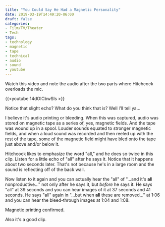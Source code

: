 ```yaml
---
title: "You Could Say He Had a Magnetic Personality"
date: 2019-03-19T14:49:20-06:00
draft: false
categories:
- Film/TV/Theater
- Tech
tags:
- technology
- magnetic
- tape
- technical
- audio
- sound
- youtube
---
```


Watch this video and note the audio after the two parts where Hitchcock overloads the mic.

{{<youtube 14dOICbwSIs >}}

Notice that slight echo? What do you think that is? Well I'll tell ya...

<!--more-->

I believe it's audio printing or bleeding. When this was captured, audio was stored on magnetic tape as a series of, yes, magnetic fields. And the tape was wound up in a spool. Louder sounds equated to stronger magnetic fields, and when a loud sound was recorded and then reeled up with the rest of the tape, some of the magnetic field might have bled onto the tape just above and/or below it.

Hitchcock likes to emphasize the word "all," and he does so twice in this clip. Listen for a little echo of "all" after he says it. Notice that it happens about two seconds later. That's not because he's in a large room and the sound is reflecting off of the back wall.

Now listen to it again and you can actually hear the "all" of "…and it's **all** nonproductive…" not only after he says it, but *before* he says it. He says "all" at 39 seconds and you can hear images of it at 37 seconds and 41 seconds. He says "all" again in "…but when **all** these are removed…" at 1:06 and you can hear the bleed-through images at 1:04 and 1:08.

Magnetic printing confirmed.

Also it's a good clip.
